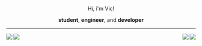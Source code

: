 <div id="header" align="center">
  <p>Hi, i'm Vic!</p>
  <p><b>student</b>, <b>engineer</b>, and <b>developer</b></p>
</div>
<hr>
<div id="social_links">
  <a href="mailto:victoneux@protonmail.com">
    <img src="https://img.shields.io/badge/Mail-%23161b22?logo=protonmail&logoColor=white&style=for-the-badge" align="left">
  </a>
  <a href="https://steamcommunity.com/id/victoneux/">
    <img src="https://img.shields.io/badge/Steam-%23161b22?logo=steam&logoColor=white&style=for-the-badge" align="right">
  </a>
  
  <a href="https://telegram.me/victoneux">
    <img src="https://img.shields.io/badge/Telegram-%23161b22?logo=telegram&logoColor=white&style=for-the-badge" align="right">
  </a>
  <a href="https://discord.com/users/742193269655601272">
    <img src="https://img.shields.io/badge/Discord-%23161b22?logo=discord&logoColor=white&style=for-the-badge" align="left">
  </a>
</div>
<div id="body" align="center">
  
